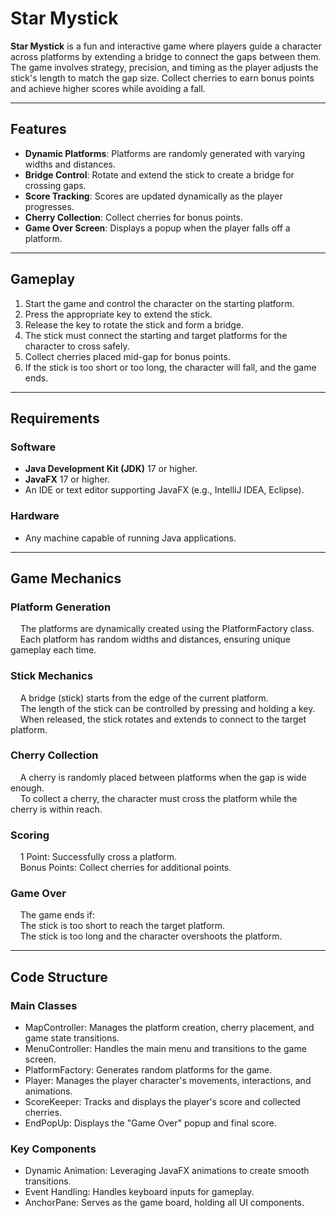 # Star Mystick
**Star Mystick** is a fun and interactive game where players guide a character across platforms by extending a bridge to connect the gaps between them. The game involves strategy, precision, and timing as the player adjusts the stick's length to match the gap size. Collect cherries to earn bonus points and achieve higher scores while avoiding a fall.

---

## Features

- **Dynamic Platforms**: Platforms are randomly generated with varying widths and distances.
- **Bridge Control**: Rotate and extend the stick to create a bridge for crossing gaps.
- **Score Tracking**: Scores are updated dynamically as the player progresses.
- **Cherry Collection**: Collect cherries for bonus points.
- **Game Over Screen**: Displays a popup when the player falls off a platform.

---

## Gameplay

1. Start the game and control the character on the starting platform.
2. Press the appropriate key to extend the stick.
3. Release the key to rotate the stick and form a bridge.
4. The stick must connect the starting and target platforms for the character to cross safely.
5. Collect cherries placed mid-gap for bonus points.
6. If the stick is too short or too long, the character will fall, and the game ends.

---

## Requirements

### Software
- **Java Development Kit (JDK)** 17 or higher.
- **JavaFX** 17 or higher.
- An IDE or text editor supporting JavaFX (e.g., IntelliJ IDEA, Eclipse).

### Hardware
- Any machine capable of running Java applications.

---

## Game Mechanics

### Platform Generation
&nbsp;&nbsp;&nbsp;&nbsp;The platforms are dynamically created using the PlatformFactory class.</br>
&nbsp;&nbsp;&nbsp;&nbsp;Each platform has random widths and distances, ensuring unique gameplay each time.

### Stick Mechanics
&nbsp;&nbsp;&nbsp;&nbsp;A bridge (stick) starts from the edge of the current platform.</br>
&nbsp;&nbsp;&nbsp;&nbsp;The length of the stick can be controlled by pressing and holding a key.</br>
&nbsp;&nbsp;&nbsp;&nbsp;When released, the stick rotates and extends to connect to the target platform.

### Cherry Collection
&nbsp;&nbsp;&nbsp;&nbsp;A cherry is randomly placed between platforms when the gap is wide enough.</br>
&nbsp;&nbsp;&nbsp;&nbsp;To collect a cherry, the character must cross the platform while the cherry is within reach.

### Scoring
&nbsp;&nbsp;&nbsp;&nbsp;1 Point: Successfully cross a platform. </br>
&nbsp;&nbsp;&nbsp;&nbsp;Bonus Points: Collect cherries for additional points.

### Game Over
&nbsp;&nbsp;&nbsp;&nbsp;The game ends if:</br>
&nbsp;&nbsp;&nbsp;&nbsp;The stick is too short to reach the target platform.</br>
&nbsp;&nbsp;&nbsp;&nbsp;The stick is too long and the character overshoots the platform.</br>

---

## Code Structure

### Main Classes
* MapController: Manages the platform creation, cherry placement, and game state transitions.
* MenuController: Handles the main menu and transitions to the game screen.
* PlatformFactory: Generates random platforms for the game.
* Player: Manages the player character's movements, interactions, and animations.
* ScoreKeeper: Tracks and displays the player's score and collected cherries.
* EndPopUp: Displays the "Game Over" popup and final score.
### Key Components
* Dynamic Animation: Leveraging JavaFX animations to create smooth transitions.
* Event Handling: Handles keyboard inputs for gameplay.
* AnchorPane: Serves as the game board, holding all UI components.

